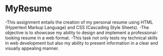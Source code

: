 # MyResume
-This assignment entails the creation of my personal resume using HTML (Hypertext Markup Language) and CSS (Cascading Style Sheets). -The objective is to showcase my ability to design and implement a professional-looking resume in a web format. 
-This task not only tests my technical skills in web development but also my ability to present information in a clear and visually appealing manner.
